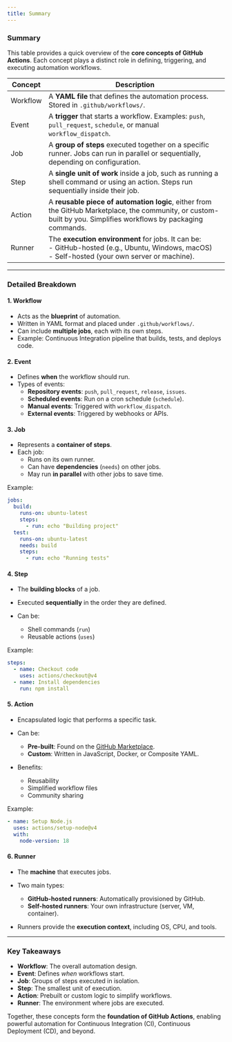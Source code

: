 ```yaml
---
title: Summary
---
```

### Summary

This table provides a quick overview of the **core concepts of GitHub Actions**. Each concept plays a distinct role in defining, triggering, and executing automation workflows.

| Concept  | Description                                                                 |
| -------- | --------------------------------------------------------------------------- |
| Workflow | A **YAML file** that defines the automation process. Stored in `.github/workflows/`. |
| Event    | A **trigger** that starts a workflow. Examples: `push`, `pull_request`, `schedule`, or manual `workflow_dispatch`. |
| Job      | A **group of steps** executed together on a specific runner. Jobs can run in parallel or sequentially, depending on configuration. |
| Step     | A **single unit of work** inside a job, such as running a shell command or using an action. Steps run sequentially inside their job. |
| Action   | A **reusable piece of automation logic**, either from the GitHub Marketplace, the community, or custom-built by you. Simplifies workflows by packaging commands. |
| Runner   | The **execution environment** for jobs. It can be: <br> - GitHub-hosted (e.g., Ubuntu, Windows, macOS) <br> - Self-hosted (your own server or machine). |

---

### Detailed Breakdown

#### 1. Workflow

- Acts as the **blueprint** of automation.  
- Written in YAML format and placed under `.github/workflows/`.  
- Can include **multiple jobs**, each with its own steps.  
- Example: Continuous Integration pipeline that builds, tests, and deploys code.

#### 2. Event

- Defines **when** the workflow should run.  
- Types of events:
  - **Repository events**: `push`, `pull_request`, `release`, `issues`.
  - **Scheduled events**: Run on a cron schedule (`schedule`).
  - **Manual events**: Triggered with `workflow_dispatch`.
  - **External events**: Triggered by webhooks or APIs.

#### 3. Job

- Represents a **container of steps**.  
- Each job:
  - Runs on its own runner.  
  - Can have **dependencies** (`needs`) on other jobs.  
  - May run **in parallel** with other jobs to save time.  

Example:

```yaml
jobs:
  build:
    runs-on: ubuntu-latest
    steps:
      - run: echo "Building project"
  test:
    runs-on: ubuntu-latest
    needs: build
    steps:
      - run: echo "Running tests"
```

#### 4. Step

* The **building blocks** of a job.
* Executed **sequentially** in the order they are defined.
* Can be:

  * Shell commands (`run`)
  * Reusable actions (`uses`)

Example:

```yaml
steps:
  - name: Checkout code
    uses: actions/checkout@v4
  - name: Install dependencies
    run: npm install
```

#### 5. Action

* Encapsulated logic that performs a specific task.
* Can be:

  * **Pre-built**: Found on the [GitHub Marketplace](https://github.com/marketplace?type=actions).
  * **Custom**: Written in JavaScript, Docker, or Composite YAML.
* Benefits:

  * Reusability
  * Simplified workflow files
  * Community sharing

Example:

```yaml
- name: Setup Node.js
  uses: actions/setup-node@v4
  with:
    node-version: 18
```

#### 6. Runner

* The **machine** that executes jobs.
* Two main types:

  * **GitHub-hosted runners**: Automatically provisioned by GitHub.
  * **Self-hosted runners**: Your own infrastructure (server, VM, container).
* Runners provide the **execution context**, including OS, CPU, and tools.

---

### Key Takeaways

* **Workflow**: The overall automation design.
* **Event**: Defines *when* workflows start.
* **Job**: Groups of steps executed in isolation.
* **Step**: The smallest unit of execution.
* **Action**: Prebuilt or custom logic to simplify workflows.
* **Runner**: The environment where jobs are executed.

Together, these concepts form the **foundation of GitHub Actions**, enabling powerful automation for Continuous Integration (CI), Continuous Deployment (CD), and beyond.
